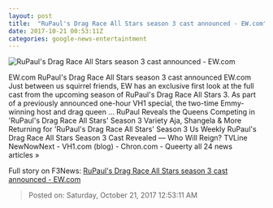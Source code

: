 ```yaml
---
layout: post
title:  "RuPaul's Drag Race All Stars season 3 cast announced - EW.com"
date: 2017-10-21 00:53:11Z
categories: google-news-entertaintment
---
```


![RuPaul's Drag Race All Stars season 3 cast announced - EW.com](https://ewedit.files.wordpress.com/2017/10/klkl.jpg)

EW.com RuPaul's Drag Race All Stars season 3 cast announced EW.com Just between us squirrel friends, EW has an exclusive first look at the full cast from the upcoming season of RuPaul's Drag Race All Stars 3. As part of a previously announced one-hour VH1 special, the two-time Emmy-winning host and drag queen ... RuPaul Reveals the Queens Competing in 'RuPaul's Drag Race All Stars' Season 3 Variety Aja, Shangela & More Returning for 'RuPaul's Drag Race All Stars' Season 3 Us Weekly RuPaul's Drag Race All Stars Season 3 Cast Revealed — Who Will Reign? TVLine NewNowNext - VH1.com (blog) - Chron.com - Queerty all 24 news articles »


Full story on F3News: [RuPaul's Drag Race All Stars season 3 cast announced - EW.com](http://www.f3nws.com/n/fgQkPC)

> Posted on: Saturday, October 21, 2017 12:53:11 AM
